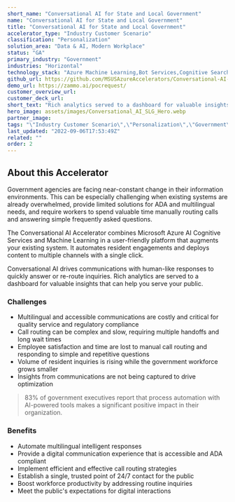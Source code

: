 ```yaml
---
short_name: "Conversational AI for State and Local Government"
name: "Conversational AI for State and Local Government"
title: "Conversational AI for State and Local Government"
accelerator_type: "Industry Customer Scenario"
classification: "Personalization"
solution_area: "Data & AI, Modern Workplace"
status: "GA"
primary_industry: "Government"
industries: "Horizontal"
technology_stack: "Azure Machine Learning,Bot Services,Cognitive Search,Cognitive Services"
github_url: https://github.com/MSUSAzureAccelerators/Conversational-AI-Solution-Accelerator
demo_url: https://zammo.ai/pocrequest/
customer_overview_url: 
customer_deck_url: 
short_text: "Rich analytics served to a dashboard for valuable insights that can help you serve your public."
hero_image: assets/images/Conversational_AI_SLG_Hero.webp
partner_image: 
tags: "\"Industry Customer Scenario\",\"Personalization\",\"Government\",\"Horizontal\",\"Azure Machine Learning\",\"Bot Services\",\"Cognitive Search\",\"Cognitive Services\",\"Data & AI\",\" Modern Workplace\",\"GA\""
last_updated: "2022-09-06T17:53:49Z"
related: ""
order: 2
---
```

## About this Accelerator

Government agencies are facing near-constant change in their information environments. This can be especially challenging when existing systems are already overwhelmed, provide limited solutions for ADA and multilingual needs, and require workers to spend valuable time manually routing calls and answering simple frequently asked questions.

The Conversational AI Accelerator combines Microsoft Azure AI Cognitive Services and Machine Learning in a user-friendly platform that augments your existing system. It automates resident engagements and deploys content to multiple channels with a single click. 

Conversational AI drives communications with human-like responses to quickly answer or re-route inquiries. Rich analytics are served to a dashboard for valuable insights that can help you serve your public.

### Challenges

* Multilingual and accessible communications are costly and critical for quality service and regulatory compliance
* Call routing can be complex and slow, requiring multiple handoffs and long wait times
* Employee satisfaction and time are lost to manual call routing and responding to simple and repetitive questions
* Volume of resident inquiries is rising while the government workforce grows smaller
* Insights from communications are not being captured to drive optimization

> 83% of government executives report that process automation with AI-powered tools makes a significant positive impact in their organization.

### Benefits

* Automate multilingual intelligent responses
* Provide a digital communication experience that is accessible and ADA compliant
* Implement efficient and effective call routing strategies
* Establish a single, trusted point of 24/7 contact for the public
* Boost workforce productivity by addressing routine inquiries
* Meet the public's expectations for digital interactions